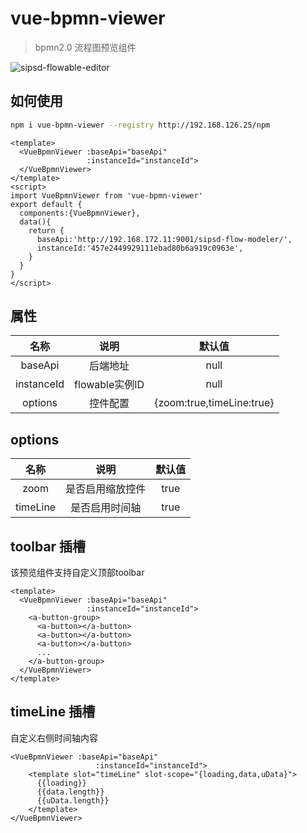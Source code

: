 # vue-bpmn-viewer 
> bpmn2.0 流程图预览组件

![sipsd-flowable-editor](http://192.168.126.25/codimd/uploads/upload_2ad2263d402da54f1ad086cbf8430368.png)

## 如何使用
``` bash
npm i vue-bpmn-viewer --registry http://192.168.126.25/npm
```

```vue
<template>
  <VueBpmnViewer :baseApi="baseApi"
                 :instanceId="instanceId">
  </VueBpmnViewer>
</template>
<script>
import VueBpmnViewer from 'vue-bpmn-viewer'
export default {
  components:{VueBpmnViewer},
  data(){
    return {
      baseApi:'http://192.168.172.11:9001/sipsd-flow-modeler/',
      instanceId:'457e2449929111ebad80b6a919c0963e',
    }
  }
}
</script>
```
## 属性
|名称|说明|默认值|
|:---:|:---:|:---:|
|baseApi|后端地址|null|
|instanceId|flowable实例ID|null|
|options|控件配置|{zoom:true,timeLine:true}|

## options
|名称|说明|默认值|
|:---:|:---:|:---:|
|zoom|是否启用缩放控件|true|
|timeLine|是否启用时间轴|true|

## toolbar 插槽
该预览组件支持自定义顶部toolbar
```vue
<template>
  <VueBpmnViewer :baseApi="baseApi"
                 :instanceId="instanceId">
    <a-button-group>
      <a-button></a-button>
      <a-button></a-button>
      <a-button></a-button>
      ...
    </a-button-group>
  </VueBpmnViewer>
</template>
```

## timeLine 插槽
自定义右侧时间轴内容
```vue
<VueBpmnViewer :baseApi="baseApi"
                   :instanceId="instanceId">
    <template slot="timeLine" slot-scope="{loading,data,uData}">
      {{loading}}
      {{data.length}}
      {{uData.length}}
    </template>
</VueBpmnViewer>
```
